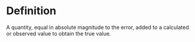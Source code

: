 # Definition

A quantity, equal in absolute magnitude to the error, added to a
calculated or observed value to obtain the true value.
